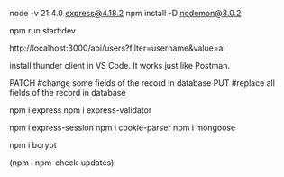 node -v 21.4.0
express@4.18.2
npm install -D nodemon@3.0.2

npm run start:dev

http://localhost:3000/api/users?filter=username&value=al

install thunder client in VS Code. It works just like Postman.

PATCH #change some fields of the record in database
PUT #replace all fields of the record in database

npm i express
npm i express-validator

npm i express-session
npm i cookie-parser
npm i mongoose

npm i bcrypt

(npm i npm-check-updates)
